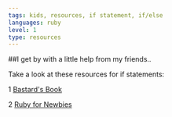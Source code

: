 ```yaml
---
tags: kids, resources, if statement, if/else
languages: ruby
level: 1
type: resources
---
```


##I get by with a little help from my friends..

Take a look at these resources for if statements:

1 [Bastard's Book](http://ruby.bastardsbook.com/chapters/ifelse/)

2 [Ruby for Newbies](http://code.tutsplus.com/articles/ruby-for-newbies-conditional-statements-and-loops--net-16537)